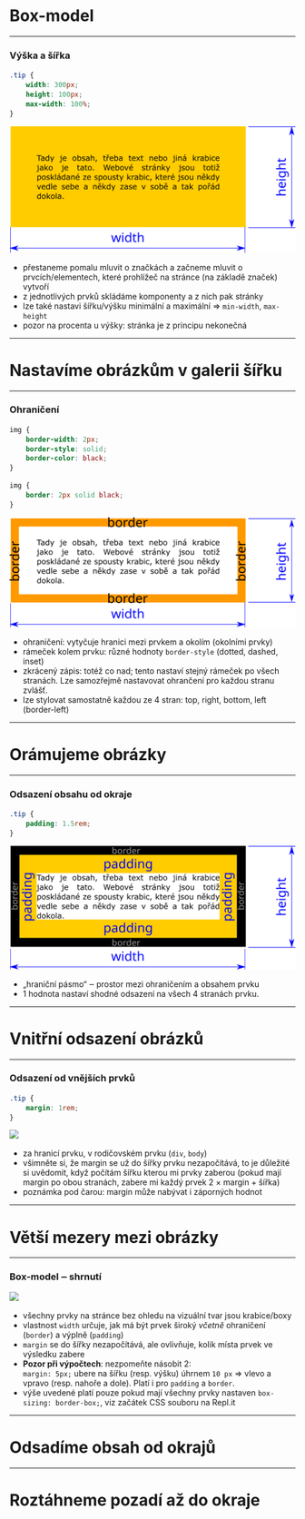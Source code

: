 <!-- .slide: data-state="c-slide-inter" -->

# Box-model

---

### Výška a šířka

```css
.tip {
	width: 300px;
	height: 100px;
	max-width: 100%;
}
```
<!-- .element: class="c-text-sm " contenteditable="true" -->

<img src="img/box-model-width-height.svg" style="border:0 none;box-shadow:none;">

>>>
* přestaneme pomalu mluvit o značkách a začneme mluvit o prvcích/elementech, které prohlížeč na stránce (na základě značek) vytvoří
* z jednotlivých prvků skládáme komponenty a z nich pak stránky
* lze také nastavi šířku/výšku minimální a maximální => `min-width`, `max-height`
* pozor na procenta u výšky: stránka je z principu nekonečná


---

<!-- .slide: data-state="c-slide-task" -->

# Nastavíme obrázkům v galerii šířku

---

### Ohraničení

```css
img {
	border-width: 2px;
	border-style: solid;
	border-color: black;
}
```

<!-- .element: class="c-text-xs fragment" contenteditable="true" -->

```css
img {
	border: 2px solid black;
}

```
<!-- .element: class="c-text-xs fragment" contenteditable="true" -->

<img class="fragment" src="img/box-model-border.svg" style="border:0 none;box-shadow:none;">


>>>
* ohraničení: vytyčuje hranici mezi prvkem a okolím (okolními prvky)
* rámeček kolem prvku: různé hodnoty `border-style` (dotted, dashed, inset)
* zkrácený zápis: totéž co nad; tento nastaví stejný rámeček po všech stranách. Lze samozřejmě nastavovat ohrančení pro každou stranu zvlášť.
* lze stylovat samostatně každou ze 4 stran: top, right, bottom, left (border-left)

---

<!-- .slide: data-state="c-slide-task" -->

# Orámujeme obrázky

---

### Odsazení obsahu od okraje

```css
.tip {
	padding: 1.5rem;
}
```
<!-- .element: class="c-text-md " contenteditable="true" -->

<img src="img/box-model-padding.svg" style="border:0 none;box-shadow:none;">

>>>
* „hraniční pásmo“ ‒ prostor mezi ohraničením a obsahem prvku
* 1 hodnota nastaví shodné odsazení na všech 4 stranách prvku.

---

<!-- .slide: data-state="c-slide-task" -->

# Vnitřní odsazení obrázků

---

### Odsazení od vnějších prvků

```css
.tip {
	margin: 1rem;
}
```
<!-- .element: class="c-text-md " contenteditable="true" -->

<img src="img/box-model-margin.svg" style="border:0 none;box-shadow:none;">

>>>
* za hranicí prvku, v rodičovském prvku (`div`, `body`)
* všimněte si, že margin se už do šířky prvku nezapočítává, to je důležité si uvědomit, když počítám šířku kterou mi prvky zaberou (pokud mají margin po obou stranách, zabere mi každý prvek 2 × margin + šířka)
* poznámka pod čarou: margin může nabývat i záporných hodnot

---

<!-- .slide: data-state="c-slide-task" -->

# Větší mezery mezi obrázky

---

### Box-model ‒ shrnutí

<img src="img/box-model-margin.svg" style="border:0 none;box-shadow:none;">

>>>
* všechny prvky na stránce bez ohledu na vizuální tvar jsou krabice/boxy
* vlastnost `width` určuje, jak má být prvek široký *včetně* ohraničení (`border`) a výplně (`padding`)
* `margin` se do šířky nezapočítává, ale ovlivňuje, kolik místa prvek ve výsledku zabere
* **Pozor při výpočtech**: nezpomeňte násobit 2: <br>
	`margin: 5px;` ubere na šířku (resp. výšku) úhrnem `10 px` => vlevo a vpravo (resp. nahoře a dole). Platí i pro `padding` a `border`.
* výše uvedené platí pouze pokud mají všechny prvky nastaven `box-sizing: border-box;`, viz začátek CSS souboru na Repl.it

---

<!-- .slide: data-state="c-slide-task" -->

# Odsadíme obsah od okrajů

---

<!-- .slide: data-state="c-slide-task" -->

# Roztáhneme pozadí až do okraje
